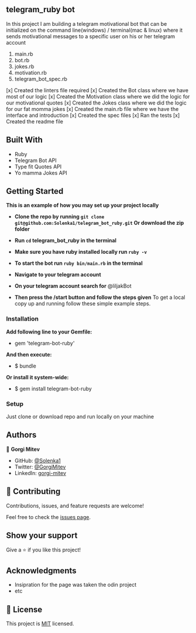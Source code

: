 ## telegram_ruby bot

In this project I am building a telegram motivational bot that can be initialized on the command line(windows) / terminal(mac & linux) where it sends motivational messages to a specific user on his or her telegram account

1. main.rb
2. bot.rb
3. jokes.rb
4. motivation.rb
5. telegram_bot_spec.rb

[x] Created the linters file required
[x] Created the Bot class where we have most of our logic
[x] Created the Motivation class where we did the logic for our motivational quotes
[x] Created the Jokes class where we did the logic for our fat momma jokes
[x] Created the main.rb file where we have the interface and introduction
[x] Created the spec files
[x] Ran the tests
[x] Created the readme file

## Built With

- Ruby
- Telegram Bot API
- Type fit Quotes API
- Yo mamma Jokes API

## Getting Started

**This is an example of how you may set up your project locally**
- **Clone the repo by running `git clone git@github.com:Solenka1/telegram_bot_ruby.git` Or download the zip folder**

- **Run `cd` telegram_bot_ruby in the terminal**
- **Make sure you have ruby installed locally run `ruby -v`**
- **To start the bot run `ruby bin/main.rb` in the terminal**
- **Navigate to your telegram account**
- **On your telegram account search for**
    @liljakBot
- **Then press the /start button and follow the steps given**
To get a local copy up and running follow these simple example steps.

### Installation

**Add following line to your Gemfile:**

- gem 'telegram-bot-ruby'

**And then execute:**

- $ bundle

**Or install it system-wide:**

- $ gem install telegram-bot-ruby

### Setup

Just clone or download repo and run locally on your machine

## Authors

👤 **Gorgi Mitev**

- GitHub: [@Solenka1](https://github.com/Solenka1)
- Twitter: [@GorgiMitev](https://twitter.com/GorgiMitev)
- LinkedIn: [gorgi-mitev](https://www.linkedin.com/in/gorgi-mitev-a350311b8/)

## 🤝 Contributing

Contributions, issues, and feature requests are welcome!

Feel free to check the [issues page](issues/).

## Show your support

Give a ⭐️ if you like this project!

## Acknowledgments

- Insipration for the page was taken the odin project 
- etc

## 📝 License

This project is [MIT](lic.url) licensed.
